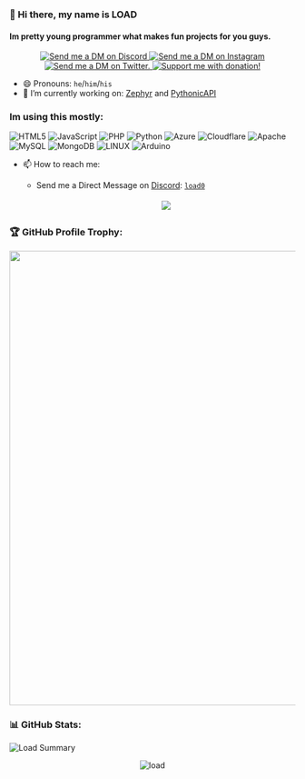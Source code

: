 ### 👋 Hi there, my name is LOAD
#### Im pretty young programmer what makes fun projects for you guys.

<p align="center">
  <a href="https://discord.com/users/1031145629872832633" target="_blank">
    <img src="https://img.shields.io/badge/-Discord-5865F2?style=for-the-badge&logo=discord&logoColor=white" alt="Send me a DM on Discord">
  </a>
  <a href="https://www.instagram.com/loado0/" target="_blank">
    <img src="https://img.shields.io/badge/-Instagram-EC3B83?style=for-the-badge&logo=instagram&logoColor=white" alt="Send me a DM on Instagram">
  </a>
  <a href="https://twitter.com/load_dev0" target="_blank">
    <img src="https://img.shields.io/badge/-Twitter (X)-0D2C54?style=for-the-badge&logo=twitter&logoColor=white" alt="Send me a DM on Twitter.">
  </a>
  <a href="https://ko-fi.com/U7U8UD4WE" target="_blank">
    <img src="https://ko-fi.com/img/githubbutton_sm.svg" alt="Support me with donation!">
  </a>
</p>

- 😄 Pronouns: `he`/`him`/`his`
- 🔭 I’m currently working on: [Zephyr](https://github.com/load-dev/Zephyr) and [PythonicAPI](https://github.com/load-dev/PythonicAPI)

### Im using this mostly:
![HTML5](https://img.shields.io/badge/html5-%23E34F26.svg?style=for-the-badge&logo=html5&logoColor=white) ![JavaScript](https://img.shields.io/badge/javascript-%23323330.svg?style=for-the-badge&logo=javascript&logoColor=%23F7DF1E) ![PHP](https://img.shields.io/badge/php-%23777BB4.svg?style=for-the-badge&logo=php&logoColor=white) ![Python](https://img.shields.io/badge/python-3670A0?style=for-the-badge&logo=python&logoColor=ffdd54) ![Azure](https://img.shields.io/badge/azure-%230072C6.svg?style=for-the-badge&logo=azure-devops&logoColor=white) ![Cloudflare](https://img.shields.io/badge/Cloudflare-F38020?style=for-the-badge&logo=Cloudflare&logoColor=white) ![Apache](https://img.shields.io/badge/apache-%23D42029.svg?style=for-the-badge&logo=apache&logoColor=white) ![MySQL](https://img.shields.io/badge/mysql-%2300f.svg?style=for-the-badge&logo=mysql&logoColor=white) ![MongoDB](https://img.shields.io/badge/MongoDB-%234ea94b.svg?style=for-the-badge&logo=mongodb&logoColor=white) ![LINUX](https://img.shields.io/badge/Linux-FCC624?style=for-the-badge&logo=linux&logoColor=black) ![Arduino](https://img.shields.io/badge/-Arduino-00979D?style=for-the-badge&logo=Arduino&logoColor=white)

- 📫 How to reach me: 
  
  - Send me a Direct Message on [Discord](https://discord.com): [`load0`](https://discord.com/users/1031145629872832633)

    <center>
      <a href='https://discord.com/users/1031145629872832633'>
        <img src="https://discord.c99.nl/widget/theme-1/1031145629872832633.png" style='padding: 5px'>
      </a>
    </center>

### 🏆 GitHub Profile Trophy:
<center>
  <a href="https://github.com/ryo-ma/github-profile-trophy">
    <img width=800 src="https://github-profile-trophy.vercel.app/?username=load-dev&column=8&theme=discord&no-frame=true&no-bg=true"/>
  </a>
</center>


### 📊 GitHub Stats:
![Load Summary](https://github-profile-summary-cards.vercel.app/api/cards/profile-details?username=load-dev&theme=monokai)

<p align="center" >
     <img src="https://komarev.com/ghpvc/?username=load-dev&color=blueviolet&abbreviated=true&style=plastic" alt=load>
</p>
